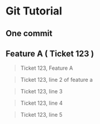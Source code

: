 # Git Tutorial

## One commit

## Feature A ( Ticket 123 )

> Ticket 123, Feature A

> Ticket 123, line 2 of feature a

> Ticket 123, line 3

> Ticket 123, line 4

> Ticket 123, line 5
